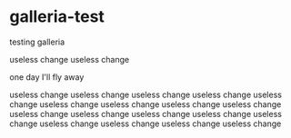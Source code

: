 # galleria-test

testing galleria

useless change
useless change

one day I'll fly away


useless change
useless change
useless change
useless change
useless change
useless change
useless change
useless change
useless change
useless change
useless change
useless change
useless change
useless change
useless change
useless change
useless change
useless change
